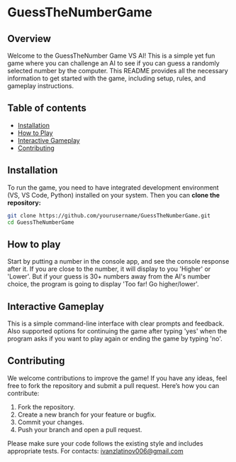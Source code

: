 # GuessTheNumberGame
## Overview
Welcome to the GuessTheNumber Game VS AI! This is a simple yet fun game where you can challenge an AI to see if you can guess a randomly selected number by the computer. This README provides all the necessary information to get started with the game, including setup, rules, and gameplay instructions.

## Table of contents
-  [Installation](#installation)
- [How to Play](#how-to-play)
- [Interactive Gameplay](#interactive-gameplay)
- [Contributing](#contributing)

## Installation
To run the game, you need to have integrated development environment (VS, VS Code, Python) installed on your system. Then you can **clone the repository:**
   ```bash
   git clone https://github.com/yourusername/GuessTheNumberGame.git
   cd GuessTheNumberGame
   ```

## How to play
Start by putting a number in the console app, and see the console response after it. If you are close to the number, it will display to you 'Higher' or 'Lower'. But if your guess is 30+ numbers away from the AI's number choice, the program is going to display 'Too far! Go higher/lower'.

## Interactive Gameplay
This is a simple command-line interface with clear prompts and feedback. Also supported options for continuing the game after typing 'yes' when the program asks if you want to play again or ending the game by typing 'no'.

## Contributing
We welcome contributions to improve the game! If you have any ideas, feel free to fork the repository and submit a pull request. Here’s how you can contribute:

1. Fork the repository.
2. Create a new branch for your feature or bugfix.
3. Commit your changes.
4. Push your branch and open a pull request.

Please make sure your code follows the existing style and includes appropriate tests. For contacts: ivanzlatinov006@gmail.com

